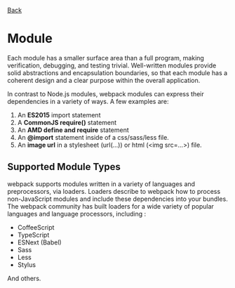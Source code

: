 [Back](./index)

# Module
Each module has a smaller surface area than a full program, making verification, debugging, and testing trivial. Well-written modules provide solid abstractions and encapsulation boundaries, so that each module has a coherent design and a clear purpose within the overall application.

In contrast to Node.js modules, webpack modules can express their dependencies in a variety of ways. A few examples are:

1. An **ES2015** import statement
2. A **CommonJS require()** statement
3. An **AMD define and require** statement
4. An **@import** statement inside of a css/sass/less file.
5. An **image url** in a stylesheet (url(...)) or html (\<img src=...\>) file.

## Supported Module Types
webpack supports modules written in a variety of languages and preprocessors, via loaders. Loaders describe to webpack how to process non-JavaScript modules and include these dependencies into your bundles. The webpack community has built loaders for a wide variety of popular languages and language processors, including :

* CoffeeScript
* TypeScript
* ESNext (Babel)
* Sass
* Less
* Stylus

And others.